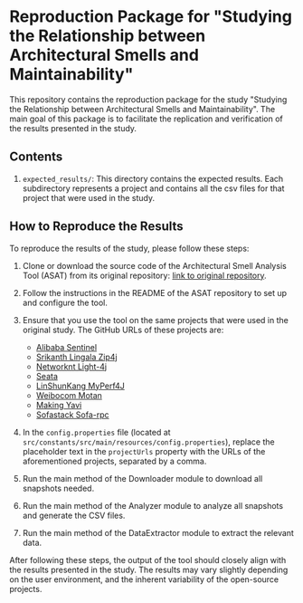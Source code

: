 # Reproduction Package for "Studying the Relationship between Architectural Smells and Maintainability"

This repository contains the reproduction package for the study "Studying the Relationship between Architectural
Smells and Maintainability". The main goal of this package is to facilitate the replication and verification of the results presented in the study.

## Contents

1. `expected_results/`: This directory contains the expected results. Each subdirectory represents a project and contains all the csv files for that project that were used in the study.

## How to Reproduce the Results

To reproduce the results of the study, please follow these steps:

1. Clone or download the source code of the Architectural Smell Analysis Tool (ASAT) from its original repository: [link to original repository](https://github.com/albe2003miun/ASAT).

2. Follow the instructions in the README of the ASAT repository to set up and configure the tool.

3. Ensure that you use the tool on the same projects that were used in the original study. The GitHub URLs of these projects are:
   - [Alibaba Sentinel](https://github.com/alibaba/Sentinel)
   - [Srikanth Lingala Zip4j](https://github.com/srikanth-lingala/zip4j)
   - [Networknt Light-4j](https://github.com/networknt/light-4j)
   - [Seata](https://github.com/seata/seata)
   - [LinShunKang MyPerf4J](https://github.com/LinShunKang/MyPerf4J)
   - [Weibocom Motan](https://github.com/weibocom/motan)
   - [Making Yavi](https://github.com/making/yavi)
   - [Sofastack Sofa-rpc](https://github.com/sofastack/sofa-rpc)


4. In the `config.properties` file (located at `src/constants/src/main/resources/config.properties`), replace the placeholder text in the `projectUrls` property with the URLs of the aforementioned projects, separated by a comma.

5. Run the main method of the Downloader module to download all snapshots needed.

6. Run the main method of the Analyzer module to analyze all snapshots and generate the CSV files.

7. Run the main method of the DataExtractor module to extract the relevant data.


After following these steps, the output of the tool should closely align with the results presented in the study. The results may vary
slightly depending on the user environment, and the inherent variability of the open-source projects.
